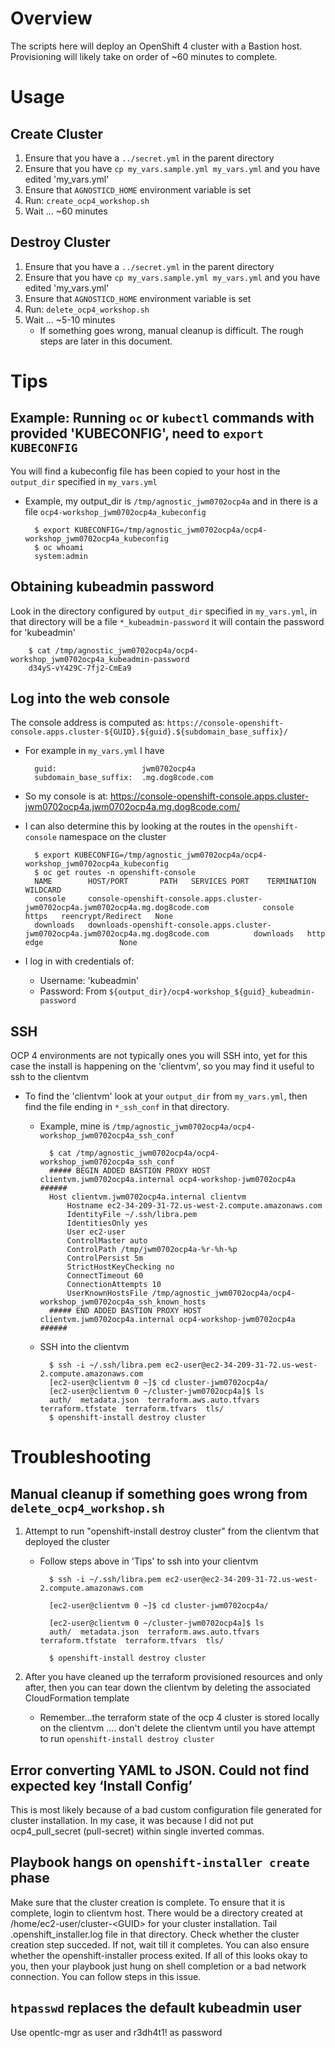 # Overview
The scripts here will deploy an OpenShift 4 cluster with a Bastion host.  Provisioning will likely take on order of ~60 minutes to complete.
 
# Usage
## Create Cluster
1. Ensure that you have a `../secret.yml` in the parent directory
1. Ensure that you have `cp my_vars.sample.yml my_vars.yml` and you have edited 'my_vars.yml'
1. Ensure that `AGNOSTICD_HOME` environment variable is set
1. Run: `create_ocp4_workshop.sh`
1. Wait ... ~60 minutes

## Destroy Cluster
1. Ensure that you have a `../secret.yml` in the parent directory
1. Ensure that you have `cp my_vars.sample.yml my_vars.yml` and you have edited 'my_vars.yml'
1. Ensure that `AGNOSTICD_HOME` environment variable is set
1. Run: `delete_ocp4_workshop.sh`
1. Wait ... ~5-10 minutes
    * If something goes wrong, manual cleanup is difficult.  The rough steps are later in this document.

    



# Tips

## Example: Running `oc` or `kubectl` commands with provided 'KUBECONFIG', need to `export KUBECONFIG`
You will find a kubeconfig file has been copied to your host in the `output_dir` specified in `my_vars.yml`

* Example, my output_dir is `/tmp/agnostic_jwm0702ocp4a` and in there is a file `ocp4-workshop_jwm0702ocp4a_kubeconfig`

        $ export KUBECONFIG=/tmp/agnostic_jwm0702ocp4a/ocp4-workshop_jwm0702ocp4a_kubeconfig
        $ oc whoami
        system:admin

## Obtaining kubeadmin password

Look in the directory configured by `output_dir` specified in `my_vars.yml`, in that directory will be a file `*_kubeadmin-password` it will contain the password for 'kubeadmin'

        $ cat /tmp/agnostic_jwm0702ocp4a/ocp4-workshop_jwm0702ocp4a_kubeadmin-password 
        d34yS-vY429C-7fj2-CmEa9



## Log into the web console
The console address is computed as:
`https://console-openshift-console.apps.cluster-${GUID}.${guid}.${subdomain_base_suffix}/`

* For example in `my_vars.yml` I have

        guid:                   jwm0702ocp4a
        subdomain_base_suffix:  .mg.dog8code.com

* So my console is at: https://console-openshift-console.apps.cluster-jwm0702ocp4a.jwm0702ocp4a.mg.dog8code.com/

* I can also determine this by looking at the routes in the `openshift-console` namespace on the cluster


        $ export KUBECONFIG=/tmp/agnostic_jwm0702ocp4a/ocp4-workshop_jwm0702ocp4a_kubeconfig
        $ oc get routes -n openshift-console
        NAME        HOST/PORT       PATH   SERVICES PORT    TERMINATION          WILDCARD
        console     console-openshift-console.apps.cluster-jwm0702ocp4a.jwm0702ocp4a.mg.dog8code.com            console     https   reencrypt/Redirect   None
        downloads   downloads-openshift-console.apps.cluster-jwm0702ocp4a.jwm0702ocp4a.mg.dog8code.com          downloads   http    edge                 None

* I log in with credentials of:

    * Username:  'kubeadmin'
    * Password:   From `${output_dir}/ocp4-workshop_${guid}_kubeadmin-password`




## SSH
OCP 4 environments are not typically ones you will SSH into, yet for this case the install is happening on the 'clientvm', so you may find it useful to ssh to the clientvm

* To find the 'clientvm' look at your `output_dir` from `my_vars.yml`, then find the file ending in `*_ssh_conf` in that directory.

    * Example, mine is `/tmp/agnostic_jwm0702ocp4a/ocp4-workshop_jwm0702ocp4a_ssh_conf`

            $ cat /tmp/agnostic_jwm0702ocp4a/ocp4-workshop_jwm0702ocp4a_ssh_conf
            ##### BEGIN ADDED BASTION PROXY HOST clientvm.jwm0702ocp4a.internal ocp4-workshop-jwm0702ocp4a ######
            Host clientvm.jwm0702ocp4a.internal clientvm
                Hostname ec2-34-209-31-72.us-west-2.compute.amazonaws.com
                IdentityFile ~/.ssh/libra.pem
                IdentitiesOnly yes
                User ec2-user
                ControlMaster auto
                ControlPath /tmp/jwm0702ocp4a-%r-%h-%p
                ControlPersist 5m
                StrictHostKeyChecking no
                ConnectTimeout 60
                ConnectionAttempts 10
                UserKnownHostsFile /tmp/agnostic_jwm0702ocp4a/ocp4-workshop_jwm0702ocp4a_ssh_known_hosts
            ##### END ADDED BASTION PROXY HOST clientvm.jwm0702ocp4a.internal ocp4-workshop-jwm0702ocp4a ######
    * SSH into the clientvm

            $ ssh -i ~/.ssh/libra.pem ec2-user@ec2-34-209-31-72.us-west-2.compute.amazonaws.com
            [ec2-user@clientvm 0 ~]$ cd cluster-jwm0702ocp4a/
            [ec2-user@clientvm 0 ~/cluster-jwm0702ocp4a]$ ls
            auth/  metadata.json  terraform.aws.auto.tfvars  terraform.tfstate  terraform.tfvars  tls/
            $ openshift-install destroy cluster


# Troubleshooting

## Manual cleanup if something goes wrong from `delete_ocp4_workshop.sh`
1. Attempt to run "openshift-install destroy cluster" from the clientvm that deployed the cluster

    * Follow steps above in 'Tips' to ssh into your clientvm

            $ ssh -i ~/.ssh/libra.pem ec2-user@ec2-34-209-31-72.us-west-2.compute.amazonaws.com
            
            [ec2-user@clientvm 0 ~]$ cd cluster-jwm0702ocp4a/

            [ec2-user@clientvm 0 ~/cluster-jwm0702ocp4a]$ ls
            auth/  metadata.json  terraform.aws.auto.tfvars  terraform.tfstate  terraform.tfvars  tls/

            $ openshift-install destroy cluster 
            
1. After you have cleaned up the terraform provisioned resources and only after, then you can tear down the clientvm by deleting the associated CloudFormation template

    * Remember...the terraform state of the ocp 4 cluster is stored locally on the clientvm .... don't delete the clientvm until you have attempt to run `openshift-install destroy cluster`


## Error converting YAML to JSON. Could not find expected key ‘Install Config’
This is most likely because of a bad custom configuration file generated for cluster installation. 
In my case, it was because I did not put ocp4_pull_secret (pull-secret) within single inverted commas.
    
## Playbook hangs on `openshift-installer create` phase
Make sure that the cluster creation is complete. To ensure that it is complete, login to clientvm host. There would be a directory created at /home/ec2-user/cluster-\<GUID\> for your cluster installation. Tail .openshift_installer.log file in that directory. Check whether the cluster creation step succeded. If not, wait till it completes. You can also ensure whether the openshift-installer process exited. If all of this looks okay to you, then your playbook just hung on shell completion or a bad network connection. You can follow steps in this issue.

## `htpasswd` replaces the default kubeadmin user 
Use opentlc-mgr as user and r3dh4t1!  as password
